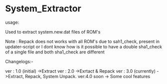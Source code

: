 # System_Extractor

usage:

Used to extract system.new.dat files of ROM's

Note : Repack does not works with all ROM's due to sah1_check, present in updater-script
or I dont know how is it possible to have a double sha1_check of a single file and both sha1_check are different


Changelogs:-

ver : 1.0 (initial)
 ->Extract
ver : 2.0
 ->Exrtact & Repack
ver : 3.0 (currently)
 ->Extract, Repack, System Unpack.
ver:4.0 soon
 -> Some cool features
